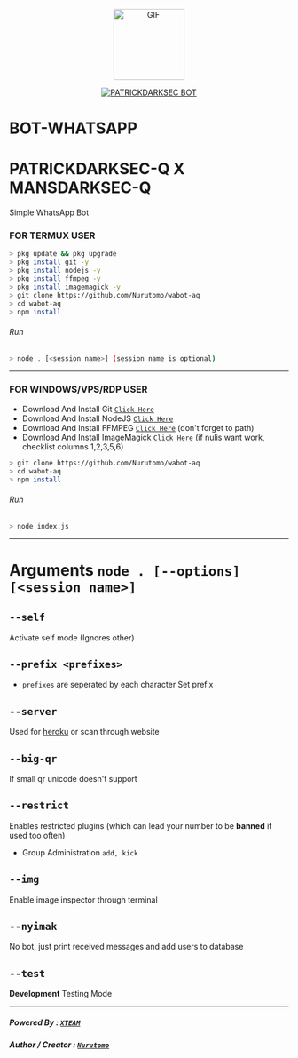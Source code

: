 <p align="center">
<img src="https://k.top4top.io/p_1905fbjsg2.jpg" alt="GIF" width="128" height="128"/>
</p>
<p align="center">
<a href="#"><img title="PATRICKDARKSEC BOT" src="https://j.top4top.io/p_1905ofo171.jpg?colorA=%23ff0000&colorB=%23017e40&style=for-the-badge"></a>
</p>

# BOT-WHATSAPP
# PATRICKDARKSEC-Q X MANSDARKSEC-Q

Simple WhatsApp Bot

### FOR TERMUX USER
```bash
> pkg update && pkg upgrade
> pkg install git -y
> pkg install nodejs -y
> pkg install ffmpeg -y
> pkg install imagemagick -y
> git clone https://github.com/Nurutomo/wabot-aq
> cd wabot-aq
> npm install
```
###### Run
```bash
> node . [<session name>] (session name is optional)
```

---------

### FOR WINDOWS/VPS/RDP USER
* Download And Install Git [`Click Here`](https://git-scm.com/downloads) <br>
* Download And Install NodeJS [`Click Here`](https://nodejs.org/en/download) <br>
* Download And Install FFMPEG [`Click Here`](https://ffmpeg.org/download.html) (don't forget to path) 
* Download And Install ImageMagick [`Click Here`](https://imagemagick.org/script/download.php) (if nulis want work,  checklist columns 1,2,3,5,6) 
```bash
> git clone https://github.com/Nurutomo/wabot-aq
> cd wabot-aq
> npm install
```
###### Run
```bash
> node index.js
```
--------------

# Arguments `node . [--options] [<session name>]`

## `--self`
Activate self mode (Ignores other)

## `--prefix <prefixes>`
 - `prefixes` are seperated by each character
Set prefix

## `--server`
Used for [heroku](https://heroku.com/) or scan through website

## `--big-qr`
If small qr unicode doesn't support

## `--restrict`
Enables restricted plugins (which can lead your number to be **banned** if used too often)
 - Group Administration `add, kick`

## `--img`
Enable image inspector through terminal

## `--nyimak`
No bot, just print received messages and add users to database

## `--test`
**Development** Testing Mode

--------------

##### Powered By : [`XTEAM`](https://api.xteam.xyz) 
##### Author / Creator : [`Nurutomo`](https://GitHub.com/Nurutomo) 
